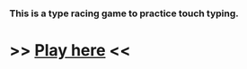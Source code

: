 ### This is a type racing game to practice touch typing.

# >> [Play here](https://oeu1.github.io/Type-racer/) << 



